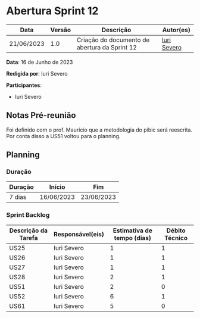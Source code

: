 # Abertura Sprint 12

|  **Data**  | **Versão** | **Descrição** | **Autor(es)** |
| ---------- | ---------- | ------------- | ------------- |
| 21/06/2023 |  1.0   | Criação do documento de abertura da Sprint 12 | [Iuri Severo](https://github.com/iurisevero) |

**Data**: 16 de Junho de 2023

**Redigida por**: Iuri Severo

**Participantes**: 
* Iuri Severo

## Notas Pré-reunião
Foi definido com o prof. Maurício que a metodologia do pibic será reescrita. Por conta disso a US51 voltou para o planning.

## Planning

### Duração

| Duração |   Início   |     Fim    |
| ------- | ---------- | ---------- |
| 7 dias  | 16/06/2023 | 23/06/2023 |

### Sprint Backlog

| Descrição da Tarefa | Responsável(eis) | Estimativa de tempo (dias) | Débito Técnico |
| ------------------- | ---------------- | -------------------------- | -------------- |
| US25 | Iuri Severo | 1 | 1 |
| US26 | Iuri Severo | 1 | 1 |
| US27 | Iuri Severo | 1 | 1 |
| US28 | Iuri Severo | 2 | 1 |
| US51 | Iuri Severo | 2 | 0 |
| US52 | Iuri Severo | 6 | 1 |
| US61 | Iuri Severo | 5 | 0 |
